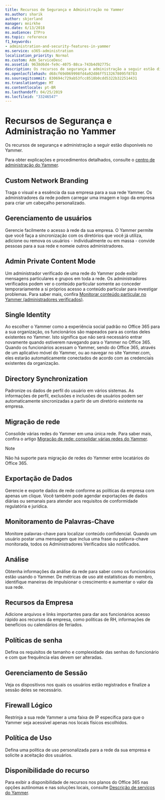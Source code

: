 ```yaml
---
title: Recursos de Segurança e Administração no Yammer
ms.author: sharik
author: skjerland
manager: mnirkhe
ms.date: 6/13/2018
ms.audience: ITPro
ms.topic: reference
f1_keywords:
- administration-and-security-features-in-yammer
ms.service: o365-administration
localization_priority: Normal
ms.custom: Adm_ServiceDesc
ms.assetid: 9638d6d4-fe9c-4075-88ca-743b4d92775c
description: Os recursos de segurança e administração a seguir estão disponíveis no Yammer.
ms.openlocfilehash: d68cf69d069998fd4a92d86ff5132678095f8783
ms.sourcegitcommit: 830694c729ab53fcc8518b0cdd5322b322514431
ms.translationtype: MT
ms.contentlocale: pt-BR
ms.lasthandoff: 04/25/2019
ms.locfileid: "33246547"
---
```

# <a name="administration-and-security-features-in-yammer"></a>Recursos de Segurança e Administração no Yammer

Os recursos de segurança e administração a seguir estão disponíveis no Yammer.
  
Para obter explicações e procedimentos detalhados, consulte o [centro de administração do Yammer](https://go.microsoft.com/fwlink/?LinkId=869688).
  
## <a name="custom-network-branding"></a>Custom Network Branding
<a name="bkmk_CustomNetworkBranding"> </a>

Traga o visual e a essência da sua empresa para a sua rede Yammer. Os administradores da rede podem carregar uma imagem e logo da empresa para criar um cabeçalho personalizado.
  
## <a name="user-management"></a>Gerenciamento de usuários
<a name="bkmk_UserManagement"> </a>

Gerencie facilmente o acesso à rede da sua empresa. O Yammer permite que você faça a sincronização com os diretórios que você já utiliza, adicione ou remova os usuários - individualmente ou em massa - convide pessoas para a sua rede e nomeie outros administradores.
  
## <a name="admin-private-content-mode"></a>Admin Private Content Mode
<a name="bkmk_AdminPrivate"> </a>

Um administrador verificado de uma rede do Yammer pode exibir mensagens particulares e grupos em toda a rede. Os administradores verificados podem ver o conteúdo particular somente ao conceder temporariamente a si próprios acesso a conteúdo particular para investigar problemas. Para saber mais, confira [Monitorar conteúdo particular no Yammer (administradores verificados)](https://go.microsoft.com/fwlink/?LinkId=627479).
  
## <a name="single-identity"></a>Single Identity
<a name="bkmk_o365_user_mapping"> </a>

Ao escolher o Yammer como a experiência social padrão no Office 365 para a sua organização, os funcionários são mapeados para as contas deles existentes no Yammer. Isto significa que não será necessário entrar novamente quando estiverem navegando para o Yammer no Office 365. Quando os funcionários acessam o Yammer, sendo do Office 365, através de um aplicativo móvel do Yammer, ou ao navegar no site Yammer.com, eles estarão automaticamente conectados de acordo com as credenciais existentes da organização.
  
## <a name="directory-synchronization"></a>Directory Synchronization
<a name="bkmk_DirectorySynchronization"> </a>

Padronize os dados de perfil do usuário em vários sistemas. As informações de perfil, exclusões e inclusões de usuários podem ser automaticamente sincronizadas a partir de um diretório existente na empresa.
  
## <a name="network-migration"></a>Migração de rede
<a name="bkmk_NetworkMigration"> </a>

Consolide várias redes do Yammer em uma única rede. Para saber mais, confira o artigo [Migração de rede: consolidar várias redes do Yammer](https://go.microsoft.com/fwlink/?LinkID=617488).
  
> [!NOTE]
> Não há suporte para migração de redes do Yammer entre locatários do Office 365. 
  
## <a name="data-export"></a>Exportação de Dados
<a name="bkmk_DataExport"> </a>

Gerencie e exporte dados de rede conforme as políticas da empresa com apenas um clique. Você também pode agendar exportações de dados diárias ou semanais para atender aos requisitos de conformidade regulatória e jurídica.
  
## <a name="keyword-monitoring"></a>Monitoramento de Palavras-Chave
<a name="bkmk_KeywordMonitoring"> </a>

Monitore palavras-chave para localizar conteúdo confidencial. Quando um usuário postar uma mensagem que inclua uma frase ou palavra-chave monitorada, todos os Administradores Verificados são notificados.
  
## <a name="analytics"></a>Análise
<a name="bkmk_Analytics"> </a>

Obtenha informações da análise da rede para saber como os funcionários estão usando o Yammer. De métricas de uso até estatísticas do membro, identifique maneiras de impulsionar o crescimento e aumentar o valor da sua rede.
  
## <a name="company-resources"></a>Recursos da Empresa
<a name="bkmk_CompanyResources"> </a>

Adicione arquivos e links importantes para dar aos funcionários acesso rápido aos recursos da empresa, como políticas de RH, informações de benefícios ou calendários de feriados.
  
## <a name="password-policies"></a>Políticas de senha
<a name="bkmk_PasswordPolicies"> </a>

Defina os requisitos de tamanho e complexidade das senhas do funcionário e com que frequência elas devem ser alteradas.
  
## <a name="session-management"></a>Gerenciamento de Sessão
<a name="bkmk_SessionManagement"> </a>

Veja os dispositivos nos quais os usuários estão registrados e finalize a sessão deles se necessário.
  
## <a name="logical-firewall"></a>Firewall Lógico
<a name="bkmk_LogicalFirewall"> </a>

Restrinja a sua rede Yammer a uma faixa de IP específica para que o Yammer seja acessível apenas nos locais físicos escolhidos.
  
## <a name="usage-policy"></a>Política de Uso
<a name="bkmk_UsagePolicy"> </a>

Defina uma política de uso personalizada para a rede da sua empresa e solicite a aceitação dos usuários.
  
## <a name="feature-availability"></a>Disponibilidade do recurso
<a name="bkmk_UsagePolicy"> </a>

Para exibir a disponibilidade de recursos nos planos do Office 365 nas opções autônomas e nas soluções locais, consulte [Descrição de serviços do Yammer](yammer-service-description.md).
  

